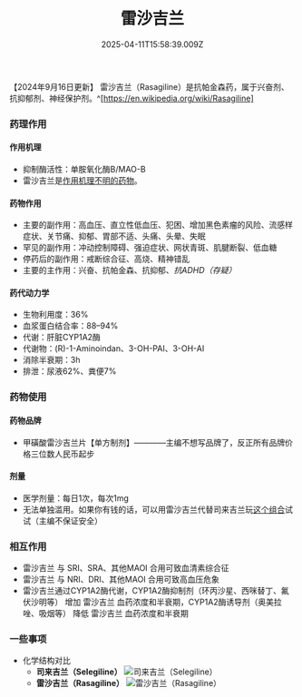 ﻿---
title: 雷沙吉兰
description: 
published: true
date: 2025-04-11T15:58:39.009Z
tags: 
editor: markdown
dateCreated: 2025-04-11T15:58:34.573Z
---

【2024年9月16日更新】
雷沙吉兰（Rasagiline）是抗帕金森药，属于兴奋剂、抗抑郁剂、神经保护剂。^[https://en.wikipedia.org/wiki/Rasagiline]
### 药理作用
#### 作用机理
- 抑制酶活性：单胺氧化酶B/MAO-B
- 雷沙吉兰是[作用机理不明的药物](https://overspeed-wiki.github.io/%E7%B4%A2%E5%BC%95/#%E4%BD%9C%E7%94%A8%E6%9C%BA%E7%90%86%E4%B8%8D%E6%98%8E%E7%9A%84%E8%8D%AF%E7%89%A9%E7%B4%A2%E5%BC%95-1)。
#### 药物作用
- 主要的副作用：高血压、直立性低血压、犯困、增加黑色素瘤的风险、流感样症状、关节痛、抑郁、胃部不适、头痛、头晕、失眠
- 罕见的副作用：冲动控制障碍、强迫症状、网状青斑、肌腱断裂、低血糖
- 停药后的副作用：戒断综合征、高烧、精神错乱
- 主要的主作用：兴奋、抗帕金森、抗抑郁、*抗ADHD（存疑）*
#### 药代动力学
- 生物利用度：36%
- 血浆蛋白结合率：88–94%
- 代谢：肝脏CYP1A2酶
- 代谢物：(R)-1-Aminoindan、3-OH-PAI、3-OH-AI
- 消除半衰期：3h
- 排泄：尿液62%、粪便7%
### 药物使用
#### 药物品牌
- 甲磺酸雷沙吉兰片【单方制剂】————主编不想写品牌了，反正所有品牌价格三位数人民币起步
#### 剂量
- 医学剂量：每日1次，每次1mg
- 无法单独滥用。如果你有钱的话，可以用雷沙吉兰代替司来吉兰玩[这个组合](/zh/drug/%E5%8F%B8%E6%9D%A5%E5%90%89%E5%85%B0-%E8%8B%AF%E4%B9%99%E8%83%BA-%E5%AE%89%E9%9D%9E%E4%BB%96%E9%85%AE)试试（主编不保证安全）
### 相互作用
- 雷沙吉兰 与 SRI、SRA、其他MAOI 合用可致血清素综合征
- 雷沙吉兰 与 NRI、DRI、其他MAOI 合用可致高血压危象
- 雷沙吉兰通过CYP1A2酶代谢，CYP1A2酶抑制剂（环丙沙星、西咪替丁、氟伏沙明等） 增加 雷沙吉兰 血药浓度和半衰期，CYP1A2酶诱导剂（奥美拉唑、吸烟等） 降低 雷沙吉兰 血药浓度和半衰期
### 一些事项
- 化学结构对比
  - **司来吉兰（Selegiline）** ![司来吉兰（Selegiline）](/imgs/司来吉兰.png)
  - **雷沙吉兰（Rasagiline）** ![雷沙吉兰（Rasagiline）](/imgs/雷沙吉兰.png)
